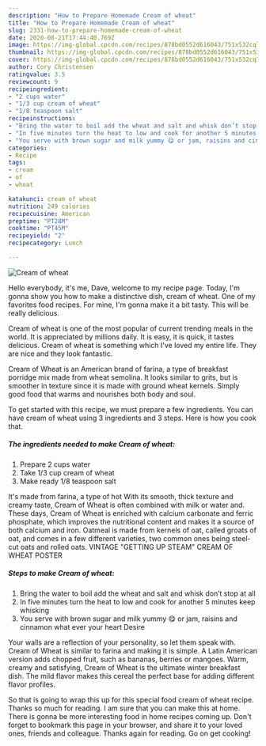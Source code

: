 ```yaml
---
description: "How to Prepare Homemade Cream of wheat"
title: "How to Prepare Homemade Cream of wheat"
slug: 2331-how-to-prepare-homemade-cream-of-wheat
date: 2020-08-21T17:44:40.769Z
image: https://img-global.cpcdn.com/recipes/878bd0552d616043/751x532cq70/cream-of-wheat-recipe-main-photo.jpg
thumbnail: https://img-global.cpcdn.com/recipes/878bd0552d616043/751x532cq70/cream-of-wheat-recipe-main-photo.jpg
cover: https://img-global.cpcdn.com/recipes/878bd0552d616043/751x532cq70/cream-of-wheat-recipe-main-photo.jpg
author: Cory Christensen
ratingvalue: 3.5
reviewcount: 9
recipeingredient:
- "2 cups water"
- "1/3 cup cream of wheat"
- "1/8 teaspoon salt"
recipeinstructions:
- "Bring the water to boil add the wheat and salt and whisk don’t stop at all"
- "In five minutes turn the heat to low and cook for another 5 minutes keep whisking"
- "You serve with brown sugar and milk yummy 😋 or jam, raisins and cinnamon what ever your heart Desire"
categories:
- Recipe
tags:
- cream
- of
- wheat

katakunci: cream of wheat 
nutrition: 249 calories
recipecuisine: American
preptime: "PT28M"
cooktime: "PT45M"
recipeyield: "2"
recipecategory: Lunch

---
```



![Cream of wheat](https://img-global.cpcdn.com/recipes/878bd0552d616043/751x532cq70/cream-of-wheat-recipe-main-photo.jpg)

Hello everybody, it's me, Dave, welcome to my recipe page. Today, I'm gonna show you how to make a distinctive dish, cream of wheat. One of my favorites food recipes. For mine, I'm gonna make it a bit tasty. This will be really delicious.

Cream of wheat is one of the most popular of current trending meals in the world. It is appreciated by millions daily. It is easy, it is quick, it tastes delicious. Cream of wheat is something which I've loved my entire life. They are nice and they look fantastic.

Cream of Wheat is an American brand of farina, a type of breakfast porridge mix made from wheat semolina. It looks similar to grits, but is smoother in texture since it is made with ground wheat kernels. Simply good food that warms and nourishes both body and soul.


To get started with this recipe, we must prepare a few ingredients. You can have cream of wheat using 3 ingredients and 3 steps. Here is how you cook that.

<!--inarticleads1-->

##### The ingredients needed to make Cream of wheat:

1. Prepare 2 cups water
1. Take 1/3 cup cream of wheat
1. Make ready 1/8 teaspoon salt


It&#39;s made from farina, a type of hot With its smooth, thick texture and creamy taste, Cream of Wheat is often combined with milk or water and. These days, Cream of Wheat is enriched with calcium carbonate and ferric phosphate, which improves the nutritional content and makes it a source of both calcium and iron. Oatmeal is made from kernels of oat, called groats of oat, and comes in a few different varieties, two common ones being steel-cut oats and rolled oats. VINTAGE &#34;GETTING UP STEAM&#34; CREAM OF WHEAT POSTER 

<!--inarticleads2-->

##### Steps to make Cream of wheat:

1. Bring the water to boil add the wheat and salt and whisk don’t stop at all
1. In five minutes turn the heat to low and cook for another 5 minutes keep whisking
1. You serve with brown sugar and milk yummy 😋 or jam, raisins and cinnamon what ever your heart Desire


Your walls are a reflection of your personality, so let them speak with. Cream of Wheat is similar to farina and making it is simple. A Latin American version adds chopped fruit, such as bananas, berries or mangoes. Warm, creamy and satisfying, Cream of Wheat is the ultimate winter breakfast dish. The mild flavor makes this cereal the perfect base for adding different flavor profiles. 

So that is going to wrap this up for this special food cream of wheat recipe. Thanks so much for reading. I am sure that you can make this at home. There is gonna be more interesting food in home recipes coming up. Don't forget to bookmark this page in your browser, and share it to your loved ones, friends and colleague. Thanks again for reading. Go on get cooking!
